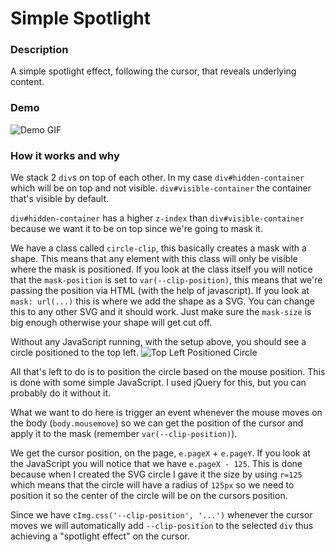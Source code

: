 # Simple Spotlight

### Description
A simple spotlight effect, following the cursor, that reveals underlying content.

### Demo

![Demo GIF](https://i.imgur.com/DbPhNTr.gif)

### How it works and why
We stack 2 `div`s on top of each other. In my case `div#hidden-container` which will be on top and not visible. `div#visible-container` the container that's visible by default.

`div#hidden-container` has a higher `z-index` than `div#visible-container` because we want it to be on top since we're going to mask it.

We have a class called `circle-clip`, this basically creates a mask with a shape. This means that any element with this class will only be visible where the mask is positioned. If you look at the class itself you will notice that the `mask-position` is set to `var(--clip-position)`, this means that we're passing the position via HTML (with the help of javascript).
If you look at `mask: url(...)` this is where we add the shape as a SVG. You can change this to any other SVG and it should work. Just make sure the `mask-size` is big enough otherwise your shape will get cut off.

Without any JavaScript running, with the setup above, you should see a circle positioned to the top left.
![Top Left Positioned Circle](https://i.imgur.com/hcFkqQC.png)

All that's left to do is to position the circle based on the mouse position. This is done with some simple JavaScript.
I used jQuery for this, but you can probably do it without it.

What we want to do here is trigger an event whenever the mouse moves on the body (`body.mousemove`) so we can get the position of the cursor and apply it to the mask (remember `var(--clip-position)`).

We get the cursor position, on the page, `e.pageX` + `e.pageY`. If you look at the JavaScript you will notice that we have `e.pageX - 125`. This is done because when I created the SVG circle I gave it the size by using `r=125` which means that the circle will have a radius of `125px` so we need to position it so the center of the circle will be on the cursors position.

Since we have `cImg.css('--clip-position', '...')` whenever the cursor moves we will automatically add `--clip-position` to the selected `div` thus achieving a "spotlight effect" on the cursor.